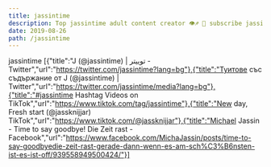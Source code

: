 ```yaml
---
title: jassintime
description: Top jassintime adult content creator 👁♐️ 👑 subscribe jassintime to my porn site below IG jassintime
date: 2019-08-26
path: /jassintime
---
```


jassintime
[{"title":"J   (@jassintime) | توییتر - Twitter","url":"https://twitter.com/jassintime?lang=bg"},{"title":"Туитове със съдържание от J   (@jassintime) | Twitter","url":"https://twitter.com/jassintime/media?lang=bg"},{"title":"#jassintime Hashtag Videos on TikTok","url":"https://www.tiktok.com/tag/jassintime"},{"title":"New day, Fresh start (@jassknijjar) TikTok","url":"https://www.tiktok.com/@jassknijjar"},{"title":"Michael Jassin - Time to say goodbye! Die Zeit rast - Facebook","url":"https://www.facebook.com/MichaJassin/posts/time-to-say-goodbyedie-zeit-rast-gerade-dann-wenn-es-am-sch%C3%B6nsten-ist-es-ist-off/939558949500424/"}]

